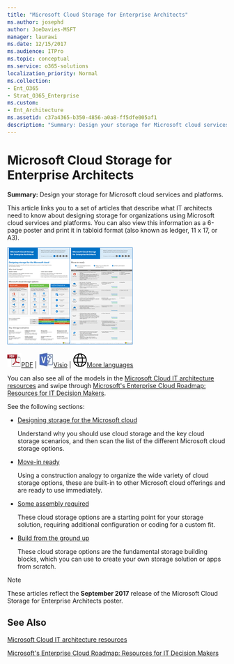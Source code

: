 ```yaml
---
title: "Microsoft Cloud Storage for Enterprise Architects"
ms.author: josephd
author: JoeDavies-MSFT
manager: laurawi
ms.date: 12/15/2017
ms.audience: ITPro
ms.topic: conceptual
ms.service: o365-solutions
localization_priority: Normal
ms.collection: 
- Ent_O365
- Strat_O365_Enterprise
ms.custom:
- Ent_Architecture
ms.assetid: c37a4365-b350-4856-a0a8-ff5dfe005af1
description: "Summary: Design your storage for Microsoft cloud services and platforms."
---
```


# Microsoft Cloud Storage for Enterprise Architects

 **Summary:** Design your storage for Microsoft cloud services and platforms.
  
This article links you to a set of articles that describe what IT architects need to know about designing storage for organizations using Microsoft cloud services and platforms. You can also view this information as a 6-page poster and print it in tabloid format (also known as ledger, 11 x 17, or A3).
  
[![Thumb image for Microsoft cloud storage model](images/0d4e2eb9-1109-4b3b-bf9e-2f3eff2e2cc4.png)  
](https://www.microsoft.com/download/details.aspx?id=49552)
  
![PDF file](images/ITPro_Other_PDFicon.png)[PDF](https://go.microsoft.com/fwlink/p/?linkid=842079) | ![Visio file](images/ITPro_Other_VisioIcon.jpg)[Visio](https://go.microsoft.com/fwlink/p/?linkid=842080) | ![See a page with versions in additional languages](images/e16c992d-b0f8-48ae-bf44-db7a9fcaab9e.png)[More languages](https://www.microsoft.com/download/details.aspx?id=49552)
  
You can also see all of the models in the [Microsoft Cloud IT architecture resources](microsoft-cloud-it-architecture-resources.md) and swipe through [Microsoft's Enterprise Cloud Roadmap: Resources for IT Decision Makers](https://aka.ms/cloudarchitecture).
  
See the following sections:
  
- [Designing storage for the Microsoft cloud](designing-storage-for-the-microsoft-cloud.md)
    
    Understand why you should use cloud storage and the key cloud storage scenarios, and then scan the list of the different Microsoft cloud storage options.
    
- [Move-in ready](move-in-ready.md)
    
    Using a construction analogy to organize the wide variety of cloud storage options, these are built-in to other Microsoft cloud offerings and are ready to use immediately.
    
- [Some assembly required](some-assembly-required.md)
    
    These cloud storage options are a starting point for your storage solution, requiring additional configuration or coding for a custom fit.
    
- [Build from the ground up](build-from-the-ground-up.md)
    
    These cloud storage options are the fundamental storage building blocks, which you can use to create your own storage solution or apps from scratch.
    
> [!NOTE]
> These articles reflect the **September 2017** release of the Microsoft Cloud Storage for Enterprise Architects poster.
  
## See Also

[Microsoft Cloud IT architecture resources](microsoft-cloud-it-architecture-resources.md)

[Microsoft's Enterprise Cloud Roadmap: Resources for IT Decision Makers](https://sway.com/FJ2xsyWtkJc2taRD)



